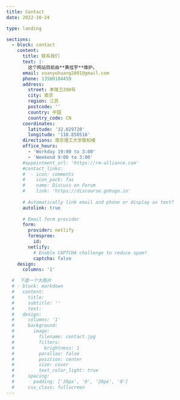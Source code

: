 ```yaml
---
title: Contact
date: 2022-10-24

type: landing

sections:
  - block: contact
    content:
      title: 联系我们
      text: |-
        这个网站目前由**黄炫宇**维护。
      email: xuanyuhuang2001@gmail.com
      phone: 13500104459
      address:
        street: 孝陵卫200号
        city: 南京
        region: 江苏
        postcode: ''
        country: 中国
        country_code: CN
      coordinates:
        latitude: '32.029728'
        longitude: '118.850516'
      directions: 南京理工大学致知楼
      office_hours:
        - 'Workday 19:00 to 3:00'
        - 'Weekend 9:00 to 3:00'
      #appointment_url: 'https://rm-alliance.com'
      #contact_links:
      #  - icon: comments
      #    icon_pack: fas
      #    name: Discuss on Forum
      #    link: 'https://discourse.gohugo.io'
    
      # Automatically link email and phone or display as text?
      autolink: true
    
      # Email form provider
      form:
        provider: netlify
        formspree:
          id:
        netlify:
          # Enable CAPTCHA challenge to reduce spam?
          captcha: false
    design:
      columns: '1'

  #  下面一个大图片
  # - block: markdown
  #   content:
  #     title:
  #     subtitle: ''
  #     text:
  #   design:
  #     columns: '1'
  #     background:
  #       image: 
  #         filename: contact.jpg
  #         filters:
  #           brightness: 1
  #         parallax: false
  #         position: center
  #         size: cover
  #         text_color_light: true
  #     spacing:
  #       padding: ['20px', '0', '20px', '0']
  #     css_class: fullscreen
---
```

